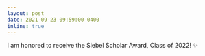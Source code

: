 ```yaml
---
layout: post
date: 2021-09-23 09:59:00-0400
inline: true
---
```


I am honored to receive the Siebel Scholar Award, Class of 2022! :sparkles: 
